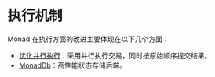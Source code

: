# 执行机制

Monad 在执行方面的改进主要体现在以下几个方面：

* [优化并行执行](parallel-execution.md)：采用并行执行交易，同时按原始顺序提交结果。
* [MonadDb](monaddb.md)：高性能状态存储后端。
